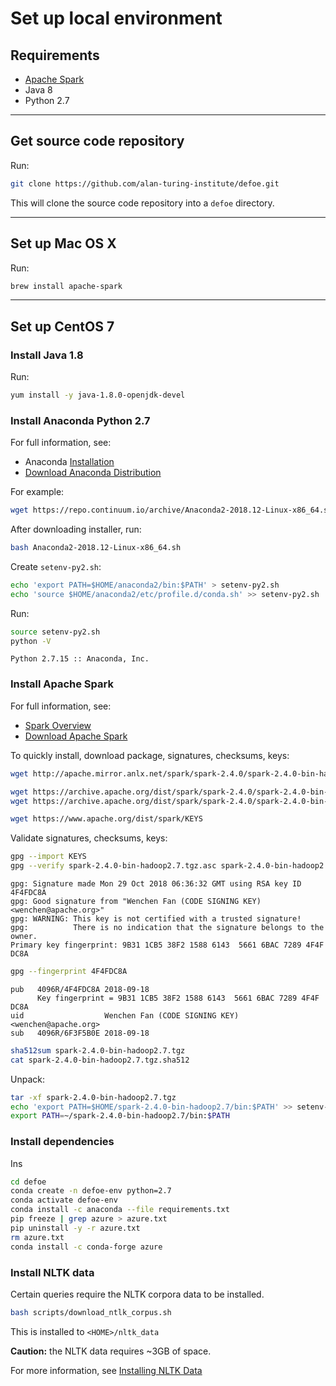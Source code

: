 # Set up local environment

## Requirements

* [Apache Spark](https://spark.apache.org)
* Java 8
* Python 2.7

---

## Get source code repository

Run:

```bash
git clone https://github.com/alan-turing-institute/defoe.git
```

This will clone the source code repository into a `defoe` directory.

---

## Set up Mac OS X

Run:

```bash
brew install apache-spark
```

---

## Set up CentOS 7

### Install Java 1.8

Run:

```bash
yum install -y java-1.8.0-openjdk-devel
```

### Install Anaconda Python 2.7

For full information, see:

* Anaconda [Installation](https://docs.anaconda.com/anaconda/install/)
* [Download Anaconda Distribution](https://www.anaconda.com/download/)

For example:

```bash
wget https://repo.continuum.io/archive/Anaconda2-2018.12-Linux-x86_64.sh
```

After downloading installer, run:

```bash
bash Anaconda2-2018.12-Linux-x86_64.sh
```

Create `setenv-py2.sh`:

```bash
echo 'export PATH=$HOME/anaconda2/bin:$PATH' > setenv-py2.sh
echo 'source $HOME/anaconda2/etc/profile.d/conda.sh' >> setenv-py2.sh
```

Run:

```bash
source setenv-py2.sh
python -V
```
```
Python 2.7.15 :: Anaconda, Inc.
```

### Install Apache Spark

For full information, see:

* [Spark Overview](https://spark.apache.org/docs/latest/index.html)
* [Download Apache Spark](https://spark.apache.org/downloads.html)

To quickly install, download package, signatures, checksums, keys:

```bash
wget http://apache.mirror.anlx.net/spark/spark-2.4.0/spark-2.4.0-bin-hadoop2.7.tgz

wget https://archive.apache.org/dist/spark/spark-2.4.0/spark-2.4.0-bin-hadoop2.7.tgz.asc
wget https://archive.apache.org/dist/spark/spark-2.4.0/spark-2.4.0-bin-hadoop2.7.tgz.sha512

wget https://www.apache.org/dist/spark/KEYS
```

Validate signatures, checksums, keys:

```bash
gpg --import KEYS
gpg --verify spark-2.4.0-bin-hadoop2.7.tgz.asc spark-2.4.0-bin-hadoop2.7.tgz
```
```
gpg: Signature made Mon 29 Oct 2018 06:36:32 GMT using RSA key ID 4F4FDC8A
gpg: Good signature from "Wenchen Fan (CODE SIGNING KEY) <wenchen@apache.org>"
gpg: WARNING: This key is not certified with a trusted signature!
gpg:          There is no indication that the signature belongs to the owner.
Primary key fingerprint: 9B31 1CB5 38F2 1588 6143  5661 6BAC 7289 4F4F DC8A
```
```bash
gpg --fingerprint 4F4FDC8A
```
```
pub   4096R/4F4FDC8A 2018-09-18
      Key fingerprint = 9B31 1CB5 38F2 1588 6143  5661 6BAC 7289 4F4F DC8A
uid                  Wenchen Fan (CODE SIGNING KEY) <wenchen@apache.org>
sub   4096R/6F3F5B0E 2018-09-18
```
```bash
sha512sum spark-2.4.0-bin-hadoop2.7.tgz
cat spark-2.4.0-bin-hadoop2.7.tgz.sha512
```

Unpack:

```bash
tar -xf spark-2.4.0-bin-hadoop2.7.tgz
echo 'export PATH=$HOME/spark-2.4.0-bin-hadoop2.7/bin:$PATH' >> setenv-py2.sh
export PATH=~/spark-2.4.0-bin-hadoop2.7/bin:$PATH
```

### Install dependencies

Ins
```bash
cd defoe
conda create -n defoe-env python=2.7
conda activate defoe-env
conda install -c anaconda --file requirements.txt 
pip freeze | grep azure > azure.txt
pip uninstall -y -r azure.txt
rm azure.txt
conda install -c conda-forge azure
```

### Install NLTK data

Certain queries require the NLTK corpora data to be installed.

```bash
bash scripts/download_ntlk_corpus.sh
```

This is installed to `<HOME>/nltk_data`

**Caution:** the NLTK data requires ~3GB of space.

For more information, see [Installing NLTK Data](https://www.nltk.org/data.html)
